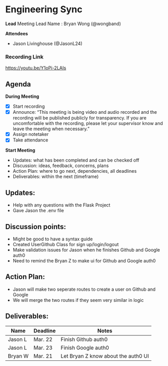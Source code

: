 # Engineering Sync
**Lead**
Meeting Lead Name : Bryan Wong (@wongband)

**Attendees**
* Jason Livinghouse (@JasonL24) 

### Recording Link
https://youtu.be/Y1oPi-2LAIs

## Agenda
**During Meeting**
- [x] Start recording
- [x] Announce:
“This meeting is being video and audio recorded and the recording will be published publicly for transparency. If you are uncomfortable with the recording, please let your supervisor know and leave the meeting when necessary.”
- [x] Assign notetaker
- [x] Take attendance

**Start Meeting**
* Updates: what has been completed and can be checked off
* Discussion: ideas, feedback, concerns, plans
* Action Plan: where to go next, dependencies, all deadlines
* Deliverables: within the next (timeframe)

## Updates:
- Help with any questions with the Flask Project
- Gave Jason the .env file

## Discussion points:
- Might be good to have a syntax guide
- Created UserGithub Class for sign up/login/logout
- Make validation issues for Jason when he finishes Github and Google auth0
- Need to remind the Bryan Z to make ui for Github and Google auth0

## Action Plan:
- Jason will make two seperate routes to create a user on Github and Google
- We will merge the two routes if they seem very similar in logic

## Deliverables:
Name  | Deadline | Notes
------|----------|--------
Jason L | Mar. 22 | Finish Github auth0
Jason L | Mar. 23 | Finish Google auth0
Bryan W | Mar. 21 | Let Bryan Z know about the auth0 UI
